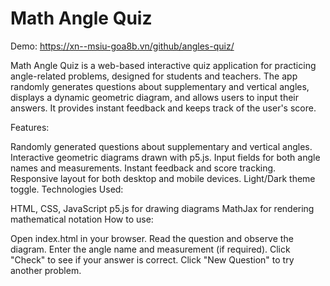# Math Angle Quiz

Demo: https://xn--msiu-goa8b.vn/github/angles-quiz/

Math Angle Quiz is a web-based interactive quiz application for practicing angle-related problems, designed for students and teachers. The app randomly generates questions about supplementary and vertical angles, displays a dynamic geometric diagram, and allows users to input their answers. It provides instant feedback and keeps track of the user's score.

Features:

Randomly generated questions about supplementary and vertical angles.
Interactive geometric diagrams drawn with p5.js.
Input fields for both angle names and measurements.
Instant feedback and score tracking.
Responsive layout for both desktop and mobile devices.
Light/Dark theme toggle.
Technologies Used:

HTML, CSS, JavaScript
p5.js for drawing diagrams
MathJax for rendering mathematical notation
How to use:

Open index.html in your browser.
Read the question and observe the diagram.
Enter the angle name and measurement (if required).
Click "Check" to see if your answer is correct.
Click "New Question" to try another problem.
